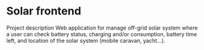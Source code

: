 # Solar frontend

Project description
Web application for manage off-grid solar system where a user can check battery status, charging and/or consumption, battery time left, and location of the solar system (mobile caravan, yacht...). 
